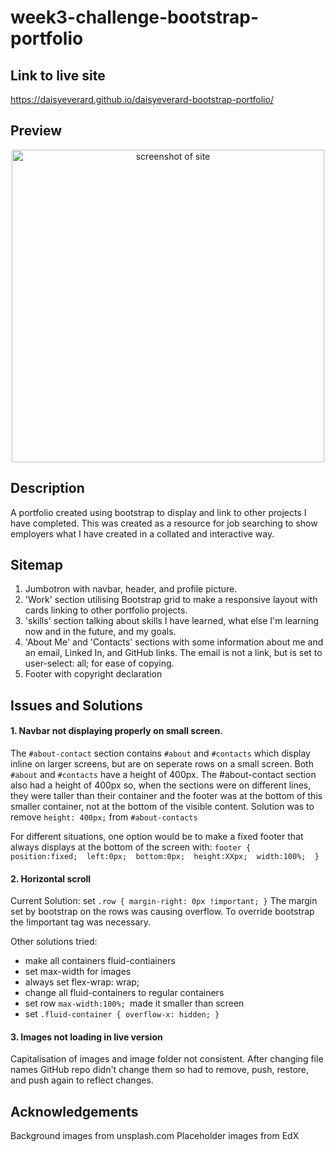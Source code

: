 # week3-challenge-bootstrap-portfolio

## Link to live site

https://daisyeverard.github.io/daisyeverard-bootstrap-portfolio/

## Preview

<p align="center">
  <img src="./images/preview.png" width="500" alt="screenshot of site">
</p>

## Description

A portfolio created using bootstrap to display and link to other projects I have completed. This was created as a resource for job searching to show employers what I have created in a collated and interactive way.

## Sitemap

1. Jumbotron with navbar, header, and profile picture.
2. 'Work' section utilising Bootstrap grid to make a responsive layout with cards linking to other portfolio projects.
3. 'skills' section talking about skills I have learned, what else I'm learning now and in the future, and my goals. 
4. 'About Me' and 'Contacts' sections with some information about me and an email, Linked In, and GitHub links. The email is not a link, but is set to user-select: all; for ease of copying. 
5. Footer with copyright declaration

## Issues and Solutions

#### 1. Navbar not displaying properly on small screen. 

The `#about-contact` section contains `#about` and `#contacts` which display inline on larger screens, but are on seperate rows on a small screen. Both `#about` and `#contacts` have a height of 400px. The #about-contact section also had a height of 400px so, when the sections were on different lines, they were taller than their container and the footer was at the bottom of this smaller container, not at the bottom of the visible content. 
Solution was to remove `height: 400px;` from `#about-contacts`

For different situations, one option would be to make a fixed footer that always displays at the bottom of the screen with:
`footer {  position:fixed;  left:0px;  bottom:0px;  height:XXpx;  width:100%;  }`

#### 2. Horizontal scroll

Current Solution: set `.row { margin-right: 0px !important; }`
The margin set by bootstrap on the rows was causing overflow. To override bootstrap the !important tag was necessary. 

 Other solutions tried:
 - make all containers fluid-contiainers
 - set max-width for images
 - always set flex-wrap: wrap; 
 - change all fluid-containers to regular containers
 - set row `max-width:100%; `made it smaller than screen
 - set `.fluid-container { overflow-x: hidden; }`

 #### 3. Images not loading in live version
 
 Capitalisation of images and image folder not consistent.
  After changing file names GitHub repo didn't change them so had to remove, push, restore, and push again to reflect changes. 

 ## Acknowledgements

 Background images from unsplash.com
 Placeholder images from EdX
